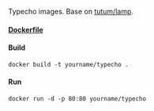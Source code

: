 Typecho images. Base on [tutum/lamp](https://hub.docker.com/r/tutum/lamp/).

#### [Dockerfile](https://github.com/izuolan/dockerfiles/tree/master/typecho)
#### Build
`docker build -t yourname/typecho .`

#### Run
`docker run -d -p 80:80 yourname/typecho`

